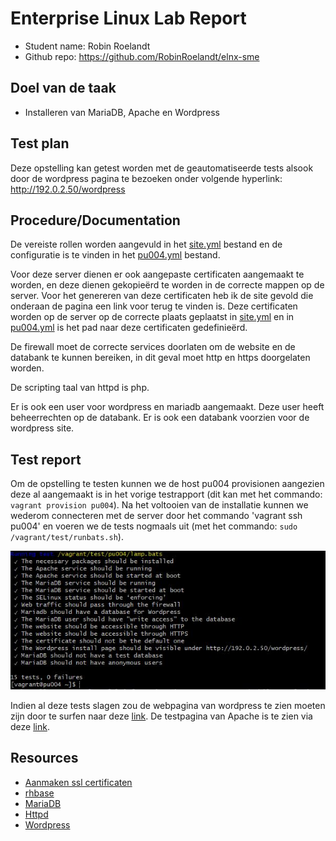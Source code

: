 # Enterprise Linux Lab Report

- Student name: Robin Roelandt
- Github repo: <https://github.com/RobinRoelandt/elnx-sme>

## Doel van de taak

- Installeren van MariaDB, Apache en Wordpress

## Test plan

Deze opstelling kan getest worden met de geautomatiseerde tests alsook door de wordpress pagina te bezoeken onder volgende hyperlink: http://192.0.2.50/wordpress

## Procedure/Documentation

De vereiste rollen worden aangevuld in het [site.yml](https://github.com/RobinRoelandt/elnx-sme/blob/master/ansible/site.yml) bestand en de configuratie is te vinden in het [pu004.yml](https://github.com/RobinRoelandt/elnx-sme/blob/master/ansible/host_vars/pu004.yml) bestand.

Voor deze server dienen er ook aangepaste certificaten aangemaakt te worden, en deze dienen gekopieërd te worden in de correcte mappen op de server. Voor het genereren van deze certificaten heb ik de site gevold die onderaan de pagina een link voor terug te vinden is. Deze certificaten worden op de server op de correcte plaats geplaatst in [site.yml](https://github.com/RobinRoelandt/elnx-sme/blob/master/ansible/site.yml) en in [pu004.yml](https://github.com/RobinRoelandt/elnx-sme/blob/master/ansible/host_vars/pu004.yml) is het pad naar deze certificaten gedefinieërd.

De firewall moet de correcte services doorlaten om de website en de databank te kunnen bereiken, in dit geval moet http en https doorgelaten worden.

De scripting taal van httpd is php.

Er is ook een user voor wordpress en mariadb aangemaakt. Deze user heeft beheerrechten op de databank. Er is ook een databank voorzien voor de wordpress site.

## Test report

Om de opstelling te testen kunnen we de host pu004 provisionen aangezien deze al aangemaakt is in het vorige testrapport (dit kan met het commando: ``vagrant provision pu004``). Na het voltooien van de installatie kunnen we wederom connecteren met de server door het commando 'vagrant ssh pu004' en voeren we de tests nogmaals uit (met het commando: ``sudo /vagrant/test/runbats.sh``).

![Succesvolle tests lamp stack](Screenshots/LAMP_stack.JPG)

Indien al deze tests slagen zou de webpagina van wordpress te zien moeten zijn door te surfen naar deze [link](http://192.0.2.50/wordpress).
De testpagina van Apache is te zien via deze [link](http://192.0.2.50).

## Resources

- [Aanmaken ssl certificaten](https://www.digitalocean.com/community/tutorials/openssl-essentials-working-with-ssl-certificates-private-keys-and-csrs)
- [rhbase](https://github.com/bertvv/ansible-role-rh-base)
- [MariaDB](https://github.com/bertvv/ansible-role-mariadb)
- [Httpd](https://github.com/bertvv/ansible-role-httpd)
- [Wordpress](https://github.com/bertvv/ansible-role-wordpress)

